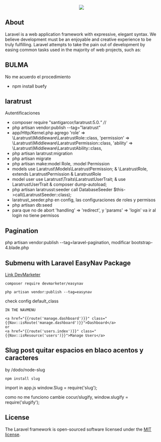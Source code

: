 <p align="center"><img src="https://laravel.com/assets/img/components/logo-laravel.svg"></p>

## About

Laravel is a web application framework with expressive, elegant syntax. We believe development must be an enjoyable and creative experience to be truly fulfilling. Laravel attempts to take the pain out of development by easing common tasks used in the majority of web projects, such as:

## BULMA

No me acuerdo el procedimiento
- npm install buefy

## laratrust

Autentificaciones

- composer require "santigarcor/laratrust:5.0.*" /*/
- php artisan vendor:publish --tag="laratrust"
- app/Http/Kernel.php agrego
    'role' => \Laratrust\Middleware\LaratrustRole::class,
    'permission' => \Laratrust\Middleware\LaratrustPermission::class,
    'ability' => \Laratrust\Middleware\LaratrustAbility::class,
- php artisan laratrust:migration
- php artisan migrate
- php artisan make:model Role, :model Permission
- models use Laratrust\Models\LaratrustPermission; & \LaratrustRole, extends LaratrustPermission & LaratrustRole
- model user use Laratrust\Traits\LaratrustUserTrait; &
use LaratrustUserTrait & composer dump-autoload;
- php artisan laratrusst:seeder call DatabaseSeeder $this->call(LaratrustSeeder::class);
- laratrust_seeder.php en config, las configuraciones de roles y permisos
- php artisan db:seed
- para que no de abort 'handling' => 'redirect', y 'params' => 'login' va ir al login no tiene permisos


## Pagination

php artisan vendor:publish --tag=laravel-pagination, modificar bootstrap-4.blade.php

## Submenu with Laravel EasyNav Package
 [Link DevMarketer](https://github.com/DevMarketer/LaravelEasyNav/blob/master/README.md)

```
composer require devmarketer/easynav
```
```
php artisan vendor:publish --tag=easynav
```
check config default_class
```
IN THE NAVMENU

<a href="{{route('manage.dashboard')}}" class="{{Nav::isRoute('manage.dashboard')}}">Dashboard</a>
or
<a href="{{route('users.index')}}" class="{{Nav::isResource('users')}}">Manage Users</a>
```
## Slug post quitar espacios en blaco acentos y caracteres
by /dodo/node-slug
```
npm install slug

```
import in  app.js window.Slug = require('slug');

como no me funciono cambie cocur/slugify, window.slugify = require('slugify');
## License

The Laravel framework is open-sourced software licensed under the [MIT license](https://opensource.org/licenses/MIT).
